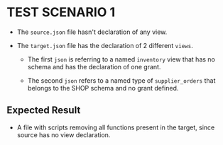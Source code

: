 # TEST SCENARIO 1

- The `source.json` file hasn't declaration of any view.

- The `target.json` file has the declaration of 2 different `views`.
  - The first `json` is referring to a named `inventory` view that has no schema and has the declaration of one grant.

  - The second `json` refers to a named type of `supplier_orders` that belongs to the SHOP schema and no grant defined.

## Expected Result

- A file with scripts removing all functions present in the target, since source has no view declaration.
